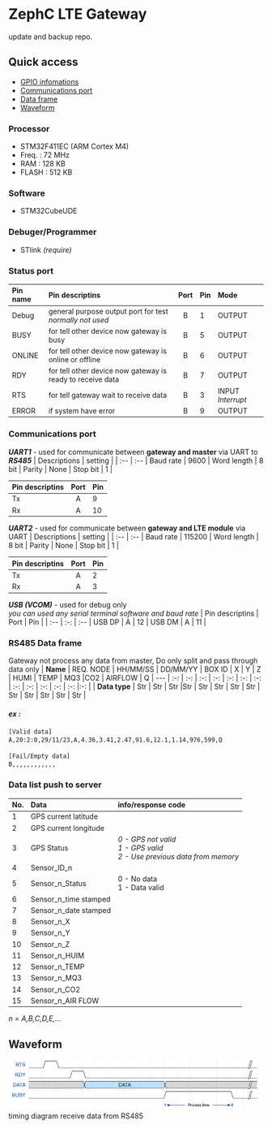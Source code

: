 # ZephC LTE Gateway
update and backup repo.

## Quick access
- [GPIO infomations](#status-port)<br>
- [Communications port](#communications-port)<br>
- [Data frame](#rs485-data-frame)<br>
- [Waveform](#waveform)<br>


### Processor
- STM32F411EC (ARM Cortex M4)
- Freq. : 72 MHz
- RAM : 128 KB
- FLASH : 512 KB

### Software
- STM32CubeUDE

### Debuger/Programmer
- STlink *(require)*

### Status port
| Pin name | Pin descriptins | Port | Pin | Mode |
| :-- | :-- | :-: | :-- | :--
Debug | general purpose output port for test <br> *normally not used* | B | 1 | OUTPUT |
BUSY | for tell other device now gateway is busy | B | 5 | OUTPUT |
ONLINE | for tell other device now gateway is online or offline | B | 6 | OUTPUT |
RDY | for tell other device now gateway is ready to receive data | B | 7 | OUTPUT |
RTS | for tell gateway wait to receive data | B | 3 | INPUT *Interrupt* |
ERROR | if system have error | B | 9 | OUTPUT |


### Communications port
***UART1*** - used for communicate between **gateway and master** via UART to ***RS485***
| Descriptions | setting |
| :-- | :-- |
Baud rate | 9600 |
Word length | 8 bit |
Parity | None |
Stop bit | 1 |

| Pin descriptins | Port | Pin |
| :-- | :-: | :-- |
Tx | A | 9 |
Rx | A | 10 |


***UART2*** - used for communicate between **gateway and LTE module** via UART
| Descriptions | setting |
| :-- | :-- |
Baud rate | 115200 |
Word length | 8 bit |
Parity | None |
Stop bit | 1 |

| Pin descriptins | Port | Pin |
| :-- | :-: | :-- |
Tx | A | 2 |
Rx | A | 3 |

***USB (VCOM)*** - used for debug only  
*you can used any serial terminal software and baud rate*
| Pin descriptins | Port | Pin |
| :-- | :-: | :-- |
USB DP | A | 12 |
USB DM | A | 11 |


### RS485 Data frame

Gateway not process any data from master, Do only split and pass through data only
| **Name** | REQ. NODE | HH/MM/SS | DD/MM/YY | BOX ID | X | Y | Z | HUMI | TEMP | MQ3 |CO2 | AIRFLOW | Q
| --- | :-: | :-: | :-: | :-: | :-: | :-: | :-: | :-: | :-: | :-: | :-: | :-: |:-: |
| **Data type** | Str | Str | Str |Str | Str | Str | Str | Str | Str | Str | Str | Str | Str |


#### ***ex :*** 
```
[Valid data]
A,20:2:0,29/11/23,A,4.36,3.41,2.47,91.6,12.1,1.14,976,599,Q  

[Fail/Empty data]
B,,,,,,,,,,,,
```

### Data list push to server


| No. | Data | info/response code |
| :-- | :-- | :-- |
1 | GPS current latitude |
2 | GPS current longitude |
3 | GPS Status | *0 - GPS not valid<br> 1 - GPS valid<br> 2 - Use previous data from memory*
4 | Sensor_ID_n|
5 | Sensor_n_Status | 0 - No data<br> 1 - Data valid |
6 | Sensor_n_time stamped |
7 | Sensor_n_date stamped |
8 | Sensor_n_X |
9 | Sensor_n_Y |
10 | Sensor_n_Z |
11 | Sensor_n_HUIM |
12 | Sensor_n_TEMP |
13 | Sensor_n_MQ3 |
14 | Sensor_n_CO2 |
15 | Sensor_n_AIR FLOW |

*n = A,B,C,D,E,...*  


## Waveform
![waveform1](img/waveform/waveform1.png)
<br>timing diagram receive data from RS485<br>
